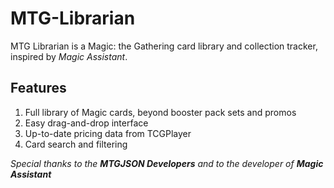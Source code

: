 # MTG-Librarian
MTG Librarian is a Magic: the Gathering card library and collection tracker, inspired by *Magic Assistant*.

## Features
1. Full library of Magic cards, beyond booster pack sets and promos
2. Easy drag-and-drop interface
3. Up-to-date pricing data from TCGPlayer
4. Card search and filtering

*Special thanks to the **MTGJSON Developers** and to the developer of **Magic Assistant***
